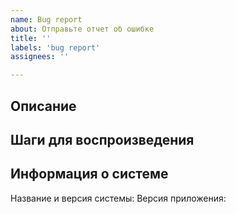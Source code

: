 ```yaml
---
name: Bug report
about: Отправьте отчет об ошибке
title: ''
labels: 'bug report'
assignees: ''

---
```


## Описание

<!-- Расскажите, что пошло не так  -->
<!-- Обязательно прикрепите скриншот с проблемой -->

## Шаги для воспроизведения


## Информация о системе

Название и версия системы:
Версия приложения:
